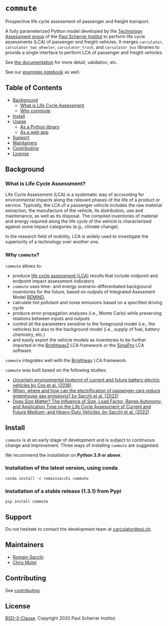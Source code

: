 # ``commute``


Prospective life cycle assessment of passenger and freight transport.

A fully parameterized Python model developed by the [Technology Assessment group](https://www.psi.ch/en/ta) of the
[Paul Scherrer Institut](https://www.psi.ch/en) to perform life cycle assessments (LCA) of passenger and freight vehicles.
It merges `carculator`, `carculator_two_wheeler`, `carculator_truck`, 
and `carculator_bus` libraries to provide a single interface to perform LCA of passenger and freight vehicles.

See [the documentation](https://commute.readthedocs.io/en/latest/index.html) for more detail, validation, etc.

See our [examples notebook](https://github.com/romainsacchi/commute/blob/master/examples/Examples.ipynb) as well.

## Table of Contents

- [Background](#background)
  - [What is Life Cycle Assessment](#what-is-life-cycle-assessment)
  - [Why commute](#why-commute)
- [Install](#install)
- [Usage](#usage)
  - [As a Python library](#as-a-python-library)
  - [As a web app](#as-a-web-app)
- [Support](#support)
- [Maintainers](#maintainers)
- [Contributing](#contributing)
- [License](#license)

## Background

### What is Life Cycle Assessment?

Life Cycle Assessment (LCA) is a systematic way of accounting for environmental impacts along the relevant phases of the life of a product or service.
Typically, the LCA of a passenger vehicle includes the raw material extraction, the manufacture of the vehicle, its distribution, use and maintenance, as well as its disposal.
The compiled inventories of material and energy required along the life cycle of the vehicle is characterized against some impact categories (e.g., climate change).

In the research field of mobility, LCA is widely used to investigate the superiority of a technology over another one.

### Why ``commute``?

``commute`` allows to:
* produce [life cycle assessment (LCA)](https://en.wikipedia.org/wiki/Life-cycle_assessment) results that include midpoint and endpoint impact assessment indicators
*  ``commute`` uses time- and energy scenario-differentiated background inventories for the future, based on outputs of Integrated Asessment Model [REMIND](https://www.pik-potsdam.de/research/transformation-pathways/models/remind/remind). 
* calculate hot pollutant and noise emissions based on a specified driving cycle
* produce error propagation analyzes (i.e., Monte Carlo) while preserving relations between inputs and outputs
* control all the parameters sensitive to the foreground model (i.e., the vehicles) but also to the background model
(i.e., supply of fuel, battery chemistry, etc.)
* and easily export the vehicle models as inventories to be further imported in the [Brightway2](https://brightwaylca.org/) LCA framework
  or the [SimaPro](https://www.simapro.com/) LCA software.

``commute`` integrates well with the [Brightway](https://brightwaylca.org/) LCA framework.

``commute`` was built based on the following  studies:
* [Uncertain environmental footprint of current and future battery electric vehicles by Cox et al. (2018)](https://pubs.acs.org/doi/abs/10.1021/acs.est.8b00261).
* [When, where and how can the electrification of passenger cars reduce greenhouse gas emissions? by Sacchi et al. (2022)](https://www.sciencedirect.com/science/article/pii/S136403212200380X)
* [Does Size Matter? The Influence of Size, Load Factor, Range Autonomy, and Application Type on the Life Cycle Assessment of Current and Future Medium- and Heavy-Duty Vehicles, by Sacchi et al. (2022)](https://pubs.acs.org/doi/abs/10.1021/acs.est.0c07773)

## Install

``commute`` is at an early stage of development and is subject to continuous change and improvement.
Three ways of installing ``commute`` are suggested.

We recommend the installation on **Python 3.9 or above**.

### Installation of the latest version, using conda

    conda install -c romainsacchi commute

### Installation of a stable release (1.3.1) from Pypi

    pip install commute


## Support

Do not hesitate to contact the development team at [carculator@psi.ch](mailto:carculator@psi.ch).

## Maintainers

* [Romain Sacchi](https://github.com/romainsacchi)
* [Chris Mutel](https://github.com/cmutel/)

## Contributing

See [contributing](https://github.com/romainsacchi/commute/blob/master/CONTRIBUTING.md).

## License

[BSD-3-Clause](https://github.com/romainsacchi/commute/blob/master/LICENSE). Copyright 2020 Paul Scherrer Institut.
